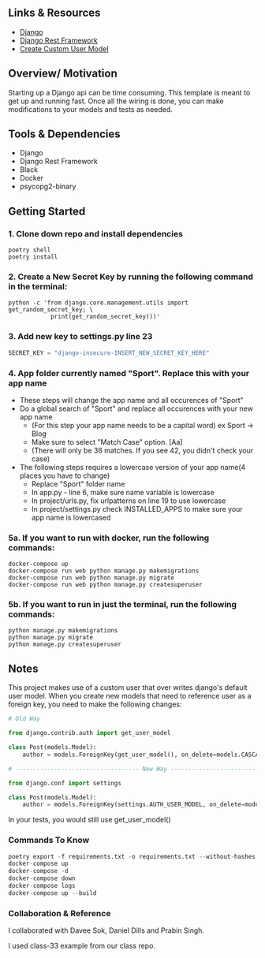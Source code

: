 
## Links & Resources

- [Django](https://docs.djangoproject.com/en/3.2/)
- [Django Rest Framework](https://www.django-rest-framework.org/)
- [Create Custom User Model](https://testdriven.io/blog/django-custom-user-model/)

## Overview/ Motivation

Starting up a Django api can be time consuming. This template is meant to get up and running fast. Once all the wiring is done, you can make modifications to your models and tests as needed.

## Tools & Dependencies

- Django
- Django Rest Framework
- Black
- Docker
- psycopg2-binary

## Getting Started

### 1. Clone down repo and install dependencies

```iterm
poetry shell
poetry install
```

### 2. Create a New Secret Key by running the following command in the terminal:

```iterm
python -c 'from django.core.management.utils import get_random_secret_key; \
            print(get_random_secret_key())'
```

### 3. Add new key to settings.py line 23

```python
SECRET_KEY = "django-insecure-INSERT_NEW_SECRET_KEY_HERE"
```

### 4. App folder currently named "Sport". Replace this with your app name

- These steps will change the app name and all occurences of "Sport"
- Do a global search of "Sport" and replace all occurences with your new app name
  - (For this step your app name needs to be a capital word) ex Sport -> Blog
  - Make sure to select "Match Case" option. [Aa]
  - (There will only be 36 matches. If you see 42, you didn't check your case)
- The following steps requires a lowercase version of your app name(4 places you have to change)
  - Replace "Sport" folder name
  - In app.py - line 6, make sure name variable is lowercase
  - In project/urls.py, fix urlpatterns on line 19 to use lowercase
  - In project/settings.py check INSTALLED_APPS to make sure your app name is lowercased

### 5a. If you want to run with docker, run the following commands:

```iterm
docker-compose up
docker-compose run web python manage.py makemigrations
docker-compose run web python manage.py migrate
docker-compose run web python manage.py createsuperuser
```

### 5b. If you want to run in just the terminal, run the following commands:

```iterm
python manage.py makemigrations
python manage.py migrate
python manage.py createsuperuser
```

## Notes

This project makes use of a custom user that over writes django's default user model. When you create new models that need to reference user as a foreign key, you need to make the following changes:

```python
# Old Way

from django.contrib.auth import get_user_model

class Post(models.Model):
    author = models.ForeignKey(get_user_model(), on_delete=models.CASCADE)

# ----------------------------------- New Way -----------------------------------

from django.conf import settings

class Post(models.Model):
    author = models.ForeignKey(settings.AUTH_USER_MODEL, on_delete=models.CASCADE)

```

In your tests, you would still use get_user_model()

### Commands To Know

```python
poetry export -f requirements.txt -o requirements.txt --without-hashes
docker-compose up
docker-compose -d
docker-compose down
docker-compose logs
docker-compose up --build
```

### Collaboration & Reference

I collaborated with Davee Sok, Daniel Dills and Prabin Singh.

I used class-33 example from our class repo.
